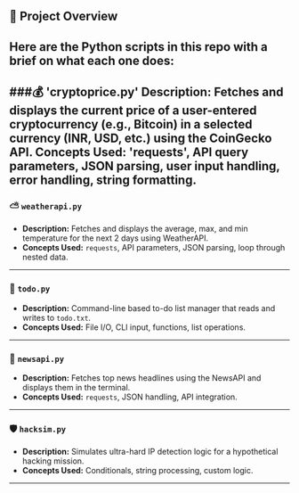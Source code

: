 
## 📁 Project Overview

Here are the Python scripts in this repo with a brief on what each one does:
---
###💰 'cryptoprice.py'
**Description:** Fetches and displays the current price of a user-entered cryptocurrency (e.g., Bitcoin) in a selected currency (INR, USD, etc.) using the CoinGecko API.
**Concepts Used:** 'requests', API query parameters, JSON parsing, user input handling, error handling, string formatting.
---
### ⛅ `weatherapi.py`
- **Description:** Fetches and displays the average, max, and min temperature for the next 2 days using WeatherAPI.
- **Concepts Used:** `requests`, API parameters, JSON parsing, loop through nested data.
---

### 📝 `todo.py`
- **Description:** Command-line based to-do list manager that reads and writes to `todo.txt`.
- **Concepts Used:** File I/O, CLI input, functions, list operations.

---

### 📰 `newsapi.py`
- **Description:** Fetches top news headlines using the NewsAPI and displays them in the terminal.
- **Concepts Used:** `requests`, JSON handling, API integration.

---

### 🛡️ `hacksim.py`
- **Description:** Simulates ultra-hard IP detection logic for a hypothetical hacking mission.
- **Concepts Used:** Conditionals, string processing, custom logic.

---
